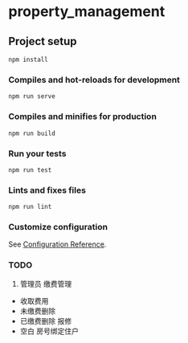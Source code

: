 # property_management

## Project setup
```
npm install
```

### Compiles and hot-reloads for development
```
npm run serve
```

### Compiles and minifies for production
```
npm run build
```

### Run your tests
```
npm run test
```

### Lints and fixes files
```
npm run lint
```

### Customize configuration
See [Configuration Reference](https://cli.vuejs.org/config/).


### TODO
1. 管理员
缴费管理
- 收取费用
- 未缴费删除
- 已缴费删除
报修
- 空白
房号绑定住户